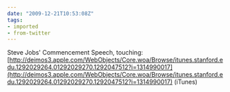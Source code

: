 ```yaml
---
date: "2009-12-21T10:53:08Z"
tags:
- imported
- from-twitter
---
```

Steve Jobs' Commencement Speech, touching: [http://deimos3.apple.com/WebObjects/Core.woa/Browse/itunes.stanford.edu.1292029264.01292029270.1292047512?i=1314990017](http://deimos3.apple.com/WebObjects/Core.woa/Browse/itunes.stanford.edu.1292029264.01292029270.1292047512?i=1314990017) \(iTunes\)
